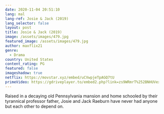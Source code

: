 ```yaml
---
date: 2020-11-04 20:51:10
lang: mal
lang-ref: Josie & Jack (2019)
lang_selector: false
layout: post
title: Josie & Jack (2019)
image: /assets/images/479.jpg
featured_image: /assets/images/479.jpg
author: maxflix21
genre:
  - Drama
country: United States
content_rating: PG
featured: false
imageshadow: true
netflix: https://movstar.xyz/embed/uCVwpjeTpAGQ7tU
primeVideo: https://gdriveplayer.to/embed2.php?link=zs9WRmrT%252BNHUVexPvl2dVApIaYBBMRWGDRcZFgAR3%252FHU3%252B%252Bn2k0a045JUww5%252FmQZ2VFS91V9865pR2EU4%252B4yrGh%252FkWsxJx1ebollNJvH5MBvPypk%252F5iMdmJJC49LW7BijLc8A%252BLYmUwTPmGv8HXaWrpJrV2CdNRTofT8J7YUr8VKE1ktjAI%252B194jtjw6Z5f7XI18WBNmS90%252FvX2aMFJgMQLDefgt8QDNiz9j1BksDWwtB5Dz4vpH5yCVQGY4%252F5mi6ZoOmIfRVuwwszPNncYhwI
---
```

Raised in a decaying old Pennsylvania mansion and home schooled by their tyrannical professor father, Josie and Jack Raeburn have never had anyone but each other to depend on.